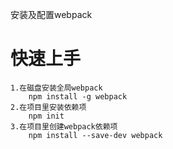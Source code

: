 安装及配置webpack
# 快速上手
    1.在磁盘安装全局webpack
        npm install -g webpack
    2.在项目里安装依赖项
        npm init
    3.在项目里创建webpack依赖项
        npm install --save-dev webpack